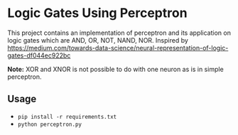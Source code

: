 # Logic Gates Using Perceptron

This project contains an implementation of perceptron and its application on logic gates which are AND, OR, NOT, NAND, NOR. Inspired by
https://medium.com/towards-data-science/neural-representation-of-logic-gates-df044ec922bc

__Note:__ XOR and XNOR is not possible to do with one neuron as is in simple perceptron.

## Usage
* `pip install -r requirements.txt`
* `python perceptron.py`
